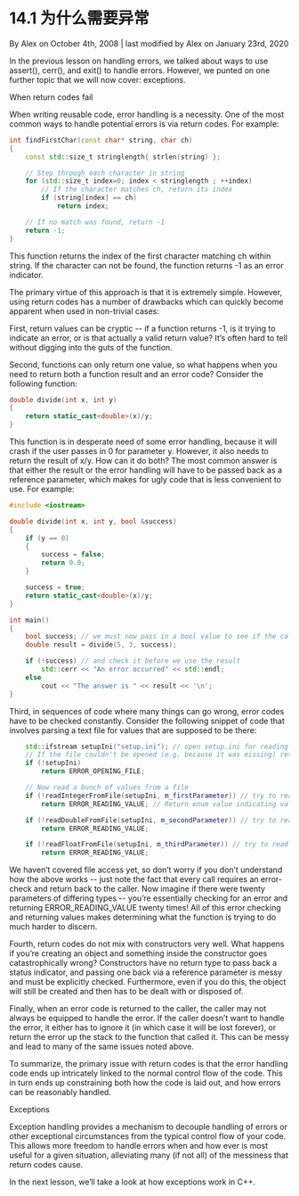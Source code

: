 # 14.1 为什么需要异常

<!-- 14.1 — The need for exceptions -->
By Alex on October 4th, 2008 | last modified by Alex on January 23rd, 2020

In the previous lesson on handling errors, we talked about ways to use assert(), cerr(), and exit() to handle errors. However, we punted on one further topic that we will now cover: exceptions.

When return codes fail

When writing reusable code, error handling is a necessity. One of the most common ways to handle potential errors is via return codes. For example:

```cpp
int findFirstChar(const char* string, char ch)
{
    const std::size_t stringlength{ strlen(string) };

    // Step through each character in string
    for (std::size_t index=0; index < stringlength ; ++index)
        // If the character matches ch, return its index
        if (string[index] == ch)
            return index;

    // If no match was found, return -1
    return -1;
}
```

This function returns the index of the first character matching ch within string. If the character can not be found, the function returns -1 as an error indicator.

The primary virtue of this approach is that it is extremely simple. However, using return codes has a number of drawbacks which can quickly become apparent when used in non-trivial cases:

First, return values can be cryptic -- if a function returns -1, is it trying to indicate an error, or is that actually a valid return value? It’s often hard to tell without digging into the guts of the function.

Second, functions can only return one value, so what happens when you need to return both a function result and an error code? Consider the following function:

```cpp
double divide(int x, int y)
{
    return static_cast<double>(x)/y;
}
```

This function is in desperate need of some error handling, because it will crash if the user passes in 0 for parameter y. However, it also needs to return the result of x/y. How can it do both? The most common answer is that either the result or the error handling will have to be passed back as a reference parameter, which makes for ugly code that is less convenient to use. For example:

```cpp
#include <iostream>

double divide(int x, int y, bool &success)
{
    if (y == 0)
    {
        success = false;
        return 0.0;
    }

    success = true;
    return static_cast<double>(x)/y;
}

int main()
{
    bool success; // we must now pass in a bool value to see if the call was successful
    double result = divide(5, 3, success);

    if (!success) // and check it before we use the result
        std::cerr << "An error occurred" << std::endl;
    else
        cout << "The answer is " << result << '\n';
}
```

Third, in sequences of code where many things can go wrong, error codes have to be checked constantly. Consider the following snippet of code that involves parsing a text file for values that are supposed to be there:

```cpp
    std::ifstream setupIni("setup.ini"); // open setup.ini for reading
    // If the file couldn't be opened (e.g. because it was missing) return some error enum
    if (!setupIni)
        return ERROR_OPENING_FILE;

    // Now read a bunch of values from a file
    if (!readIntegerFromFile(setupIni, m_firstParameter)) // try to read an integer from the file
        return ERROR_READING_VALUE; // Return enum value indicating value couldn't be read

    if (!readDoubleFromFile(setupIni, m_secondParameter)) // try to read a double from the file
        return ERROR_READING_VALUE;

    if (!readFloatFromFile(setupIni, m_thirdParameter)) // try to read a float from the file
        return ERROR_READING_VALUE;
```

We haven’t covered file access yet, so don’t worry if you don’t understand how the above works -- just note the fact that every call requires an error-check and return back to the caller. Now imagine if there were twenty parameters of differing types -- you’re essentially checking for an error and returning ERROR_READING_VALUE twenty times! All of this error checking and returning values makes determining what the function is trying to do much harder to discern.

Fourth, return codes do not mix with constructors very well. What happens if you’re creating an object and something inside the constructor goes catastrophically wrong? Constructors have no return type to pass back a status indicator, and passing one back via a reference parameter is messy and must be explicitly checked. Furthermore, even if you do this, the object will still be created and then has to be dealt with or disposed of.

Finally, when an error code is returned to the caller, the caller may not always be equipped to handle the error. If the caller doesn’t want to handle the error, it either has to ignore it (in which case it will be lost forever), or return the error up the stack to the function that called it. This can be messy and lead to many of the same issues noted above.

To summarize, the primary issue with return codes is that the error handling code ends up intricately linked to the normal control flow of the code. This in turn ends up constraining both how the code is laid out, and how errors can be reasonably handled.

Exceptions

Exception handling provides a mechanism to decouple handling of errors or other exceptional circumstances from the typical control flow of your code. This allows more freedom to handle errors when and how ever is most useful for a given situation, alleviating many (if not all) of the messiness that return codes cause.

In the next lesson, we’ll take a look at how exceptions work in C++.
